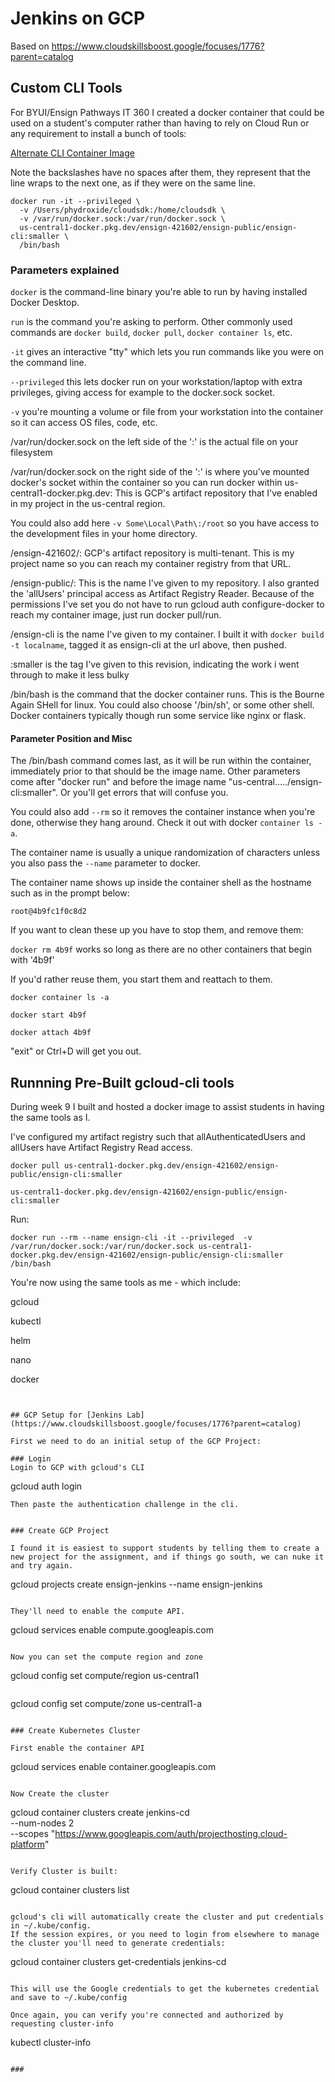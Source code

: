 # Jenkins on GCP

Based on https://www.cloudskillsboost.google/focuses/1776?parent=catalog




## Custom CLI Tools

For BYUI/Ensign Pathways IT 360 I created a docker container that could be used on a student's computer rather than having to rely on Cloud Run or any requirement to install a bunch of tools:

[Alternate CLI Container Image](https://github.com/phydroxide/ensign/tree/main/8_Lab9_Terraform#alternate-cli) 

Note the backslashes have no spaces after them, they represent that the line wraps to the next one, as if they were on the same line.

```
docker run -it --privileged \
  -v /Users/phydroxide/cloudsdk:/home/cloudsdk \
  -v /var/run/docker.sock:/var/run/docker.sock \
  us-central1-docker.pkg.dev/ensign-421602/ensign-public/ensign-cli:smaller \
  /bin/bash
```

### Parameters explained
`docker` is the command-line binary you're able to run by having installed Docker Desktop.

`run` is the command you're asking to perform. Other commonly used commands are `docker build`, `docker pull`, `docker container ls`, etc.

`-it` gives an interactive "tty" which lets you run commands like you were on the command line.

`--privileged` this lets docker run on your workstation/laptop with extra privileges, giving access for example to the docker.sock socket.

`-v` you're mounting a volume or file from your workstation into the container so it can access OS files, code, etc.

/var/run/docker.sock on the left side of the ':' is the actual file on your filesystem

/var/run/docker.sock on the right side of the ':' is where you've mounted docker's socket within the container so you can run docker within
us-central1-docker.pkg.dev: This is GCP's artifact repository that I've enabled in my project in the us-central region.

You could also add here `-v Some\Local\Path\:/root` so you have access to the development files in your home directory. 

/ensign-421602/: GCP's artifact repository is multi-tenant. This is my project name so you can reach my container registry from that URL.

/ensign-public/: This is the name I've given to my repository. I also granted the 'allUsers' principal access as Artifact Registry Reader.
Because of the permissions I've set you do not have to run gcloud auth configure-docker to reach my container image, just run docker pull/run.

/ensign-cli is the name I've given to my container. I built it with `docker build -t localname`, tagged it as ensign-cli at the url above, then pushed.

:smaller is the tag I've given to this revision, indicating the work i went through to make it less bulky

/bin/bash is the command that the docker container runs. This is the Bourne Again SHell for linux. 
You could also choose '/bin/sh', or some other shell. Docker containers typically though run some service like nginx or flask.  

#### Parameter Position and Misc

The /bin/bash command comes last, as it will be run within the container, immediately prior to that should be the image name. Other parameters come after "docker run" and before the image name "us-central...../ensign-cli:smaller". Or you'll get errors that will confuse you.

You could also add `--rm` so it removes the container instance when you're done, otherwise they hang around. Check it out with docker `container ls -a`.

The container name is usually a unique randomization of characters unless you also pass the `--name` parameter to docker. 

The container name shows up inside the container shell as the hostname such as in the prompt below:
 
`root@4b9fc1f0c8d2`

If you want to clean these up you have to stop them, and remove them:

`docker rm 4b9f` works so long as there are no other containers that begin with '4b9f'

If you'd rather reuse them, you start them and reattach to them.

`docker container ls -a`

`docker start 4b9f` 

`docker attach 4b9f` 

"exit" or Ctrl+D will get you out. 


## Runnning Pre-Built gcloud-cli tools

During week 9 I built and hosted a docker image to assist students in having the same tools as I.

I've configured my artifact registry such that allAuthenticatedUsers and allUsers have Artifact Registry Read access.

```
docker pull us-central1-docker.pkg.dev/ensign-421602/ensign-public/ensign-cli:smaller
```

```
us-central1-docker.pkg.dev/ensign-421602/ensign-public/ensign-cli:smaller
```

Run:
```
docker run --rm --name ensign-cli -it --privileged  -v /var/run/docker.sock:/var/run/docker.sock us-central1-docker.pkg.dev/ensign-421602/ensign-public/ensign-cli:smaller /bin/bash
```

You're now using the same tools as me - which include:

gcloud

kubectl

helm

nano

docker
```


## GCP Setup for [Jenkins Lab](https://www.cloudskillsboost.google/focuses/1776?parent=catalog)

First we need to do an initial setup of the GCP Project:

### Login
Login to GCP with gcloud's CLI

```
gcloud auth login
```
Then paste the authentication challenge in the cli. 


### Create GCP Project

I found it is easiest to support students by telling them to create a new project for the assignment, and if things go south, we can nuke it and try again.
```
gcloud projects create ensign-jenkins --name ensign-jenkins 
```

They'll need to enable the compute API. 
```
gcloud services enable compute.googleapis.com
```

Now you can set the compute region and zone
```
gcloud config set compute/region us-central1
```

```
gcloud config set compute/zone us-central1-a
```

### Create Kubernetes Cluster

First enable the container API 
```
gcloud services enable container.googleapis.com
```

Now Create the cluster
```
gcloud container clusters create jenkins-cd \
--num-nodes 2 \
--scopes "https://www.googleapis.com/auth/projecthosting,cloud-platform"
```

Verify Cluster is built:
```
gcloud container clusters list
```

gcloud's cli will automatically create the cluster and put credentials in ~/.kube/config. 
If the session expires, or you need to login from elsewhere to manage the cluster you'll need to generate credentials:

```
gcloud container clusters get-credentials jenkins-cd
```

This will use the Google credentials to get the kubernetes credential and save to ~/.kube/config

Once again, you can verify you're connected and authorized by requesting cluster-info
```
kubectl cluster-info
```

### 

